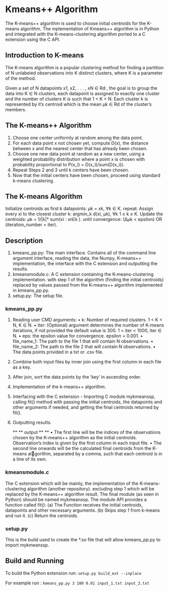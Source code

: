 # Kmeans++ Algorithm
 The K-means++ algorithm is used to choose initial centroids for the K-means algorithm.
 The mplementation of Kmeans++ algorithm is in Python and integrated with the K-means-clustering algorithm ported to a C extension using the C API.

## Introduction to K-means
The K-means algorithm is a popular clustering method for finding a partition of N unlabeled observations into K distinct clusters, where K is a parameter of the method.

Given a set of N datapoints x1, x2, . . . , xN ∈ Rd , the goal is to group the data into K ∈ N clusters, each datapoint is assigned to exactly one cluster and the number of clusters K is such that 1 < K < N. Each cluster k is represented by it’s centroid which is the mean µk ∈ Rd of the cluster’s members.

 ## The K-means++ Algorithm
 
 1. Choose one center uniformly at random among the data point.
 2. For each data point x not chosen yet, compute D(x), the distance between x and the nearest center that has already been chosen.
 3. Choose one new data point at random as a new center, using a weighted probability distribution where a point x is chosen with probability proportional to  P(x_l) = D(x_l)/sum(D(x_i)).
 4. Repeat Steps 2 and 3 until k centers have been chosen.
 5. Now that the initial centers have been chosen, proceed using standard k-means clustering.

## The K-means Algorithm
Initialize centroids as first k datapoints: µk = xk, ∀k ∈ K.
repeat:
Assign every xi to the closest cluster k: argmin_k d(xi, µk), ∀k 1 ≤ k ≤ K.
Update the centroids: µk = 1/|k|* sum(xi : xi∈k ).
until convergence: (∆µk < epsilon) OR (iteration_number = iter).

## Description
1. kmeans_pp.py: The main interface. Contains all of the command line argument interface, reading the data, the Numpy, K-means++ implementation, the
interface with the C extension and outputting the results.
2. kmeansmodule.c: A C extension containing the K-means-clustering implementation.
with step 1 of the algorithm (finding the initial centroids) replaced by values passed
from the K-means++ algorithm implemented in kmeans_pp.py.
3. setup.py: The setup file.

### kmeans_pp.py
1. Reading user CMD arguments:
• k: Number of required clusters. 1 < K < N, K ∈ N.
• iter: (Optional) argument determines the number of K-means iterations, if not provided the default value is 300. 1 < iter < 1000, iter ∈ N. 
• eps: the epsilon value for convergence. epsilon = 0.001.
• file_name_1: The path to the file 1 that will contain N observations.
• file_name_2: The path to the file 2 that will contain N observations.
• The data points privided in a txt or .csv file.
2. Combine both input files by inner join using the first column in each file as a key.
3. After join, sort the data points by the ’key’ in ascending order.
4. Implementation of the k-means++ algorithm.
5. Interfacing with the C extension - Importing C module mykmeanssp, calling fit() method with passing the initial centroids, the datapoints and other
arguments if needed, and getting the final centroids returned by fit().
6. Outputting results.
   
   ** ** output ** **
• The first line will be the indices of the observations chosen by the K-means++ algorithm as the initial centroids. Observation’s index is given by the first column in each
input file.
• The second line onwards will be the calculated final centroids from the K-means algorithm, separated by a comma, such that each centroid is in a line of its own.

### kmeansmodule.c
The C extension which will be mainly, the implementation of the K-means-clustering algorithm (another repository). excluding step 1 which will be replaced by the K-means++ algorithm result.
The final module (as seen in Python) should be named mykmeanssp.
The module API provides a function called fit(): (a) The Function receives the initial centroids, datapoints and other necessary arguments.
(b) Skips step 1 from k-means and run it.
(c) Return the centroids.

### setup.py
This is the build used to create the *.so file that will allow kmeans_pp.py to import mykmeanssp.

## Build and Running
 To build the Python extension run: `setup.py build_ext --inplace`
 
 For example run : `kmeans_pp.py 3 100 0.01 input_1.txt input_2.txt`
 

 









 
 
 
